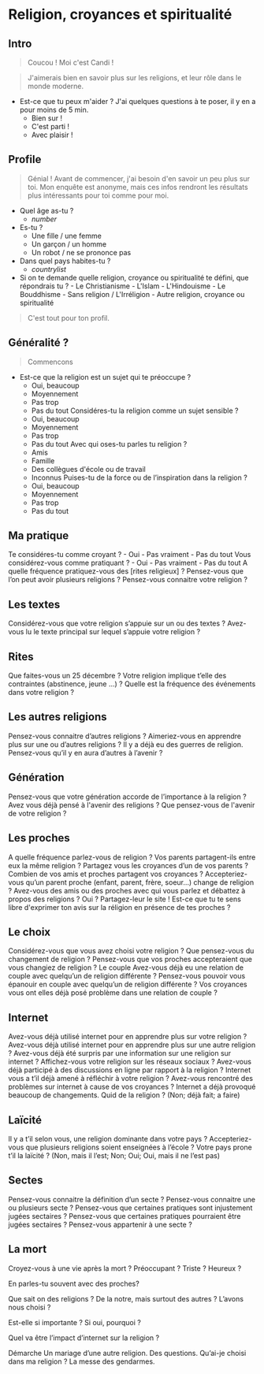 # Religion, croyances et spiritualité

## Intro

> Coucou ! Moi c'est Candi !

> J'aimerais bien en savoir plus sur les religions, et leur rôle dans le monde moderne.

- Est-ce que tu peux m'aider ? J'ai quelques questions à te poser, il y en a pour moins de 5 min.
	- Bien sur !
	- C'est parti !
	- Avec plaisir !

## Profile

> Génial ! Avant de commencer, j'ai besoin d'en savoir un peu plus sur toi. Mon enquête est anonyme, mais ces infos rendront les résultats plus intéressants pour toi comme pour moi.


- Quel âge as-tu ?
	- *number*
- Es-tu ?
	- Une fille / une femme
	- Un garçon / un homme
	- Un robot / ne se prononce pas
- Dans quel pays habites-tu ?
	- *countrylist*
- Si on te demande quelle religion, croyance ou spiritualité te défini, que répondrais tu ?
      - Le Christianisme
      - L'Islam
      - L'Hindouisme
      - Le Bouddhisme
      - Sans religion / L'Irréligion
      - Autre religion, croyance ou spiritualité

> C'est tout pour ton profil.

## Généralité ?

> Commencons

- Est-ce que la religion est un sujet qui te préoccupe ?
	- Oui, beaucoup
	- Moyennement
	- Pas trop
	- Pas du tout
Considéres-tu la religion comme un sujet sensible ?
	- Oui, beaucoup
	- Moyennement
	- Pas trop
	- Pas du tout
Avec qui oses-tu parles tu religion ?
	* Amis
	* Famille
	* Des collègues d'école ou de travail
	* Inconnus
Puises-tu de la force ou de l’inspiration dans la religion ?
	- Oui, beaucoup
	- Moyennement
	- Pas trop
	- Pas du tout

## Ma pratique

Te considéres-tu comme croyant ?
	- Oui
	- Pas vraiment
	- Pas du tout
Vous considérez-vous comme pratiquant ?
	- Oui
	- Pas vraiment
	- Pas du tout
A quelle fréquence pratiquez-vous des [rites religieux] ?
Pensez-vous que l’on peut avoir plusieurs religions ?
Pensez-vous connaitre votre religion ?
## Les textes
Considérez-vous que votre religion s’appuie sur un ou des textes ?
Avez-vous lu le texte principal sur lequel s’appuie votre religion ?
## Rites
Que faites-vous un 25 décembre ?
Votre religion implique t’elle des contraintes (abstinence, jeune …) ?
Quelle est la fréquence des événements dans votre religion ?
## Les autres religions
Pensez-vous connaitre d’autres religions ?
Aimeriez-vous en apprendre plus sur une ou d’autres religions ?
Il y a déjà eu des guerres de religion. Pensez-vous qu’il y en aura d’autres à l’avenir ?
## Génération
Pensez-vous que votre génération accorde de l’importance à la religion ?
Avez vous déjà pensé à l'avenir des religions ?
Que pensez-vous de l'avenir de votre religion ?
## Les proches
A quelle fréquence parlez-vous de religion ?
Vos parents partagent-ils entre eux la même religion ?
Partagez vous les croyances d’un de vos parents ?
Combien de vos amis et proches partagent vos croyances ?
Accepteriez-vous qu’un parent proche (enfant, parent, frère, soeur…) change de religion ?
Avez-vous des amis ou des proches avec qui vous parlez et débattez à propos des religions ? Oui ? Partagez-leur le site !
Est-ce que tu te sens libre d'exprimer ton avis sur la réligion en présence de tes proches ?
## Le choix
Considérez-vous que vous avez choisi votre religion ?
Que pensez-vous du changement de religion ?
Pensez-vous que vos proches accepteraient que vous changiez de religion ?
Le couple
Avez-vous déjà eu une relation de couple avec quelqu’un de religion différente ?
Pensez-vous pouvoir vous épanouir en couple avec quelqu’un de religion différente ?
Vos croyances vous ont elles déjà posé problème dans une relation de couple ?
## Internet
Avez-vous déjà utilisé internet pour en apprendre plus sur votre religion ?
Avez-vous déjà utilisé internet pour en apprendre plus sur une autre religion ?
Avez-vous déjà été surpris par une information sur une religion sur internet ?
Affichez-vous votre religion sur les réseaux sociaux ?
Avez-vous déjà participé à des discussions en ligne par rapport à la religion ?
Internet vous a t’il déjà amené à réfléchir à votre religion ?
Avez-vous rencontré des problèmes sur internet à cause de vos croyances ?
Internet a déjà provoqué beaucoup de changements. Quid de la religion ? (Non; déjà fait; a faire)
## Laïcité
Il y a t’il selon vous, une religion dominante dans votre pays ?
Accepteriez-vous que plusieurs religions soient enseignées à l’école ?
Votre pays prone t’il la laïcité ? (Non, mais il l’est; Non; Oui; Oui, mais il ne l’est pas)
## Sectes
Pensez-vous connaitre la définition d’un secte ?
Pensez-vous connaitre une ou plusieurs secte ?
Pensez-vous que certaines pratiques sont injustement jugées sectaires ?
Pensez-vous que certaines pratiques pourraient être jugées sectaires ?
Pensez-vous appartenir à une secte ?
## La mort
Croyez-vous à une vie après la mort ?
Préoccupant ? Triste ? Heureux ?

En parles-tu souvent avec des proches?



Que sait on des religions ? De la notre, mais surtout des autres ? L’avons nous choisi ?

Est-elle si importante ? Si oui, pourquoi ?

Quel va être l’impact d’internet sur la religion ?

Démarche
Un mariage d’une autre religion. Des questions. Qu’ai-je choisi dans ma religion ? La messe des gendarmes.